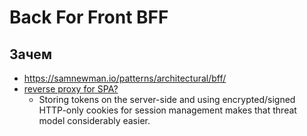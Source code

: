 # Back For Front BFF

## Зачем

- https://samnewman.io/patterns/architectural/bff/
- [reverse proxy for SPA?](https://docs.duendesoftware.com/identityserver/v6/bff/overview/)
  - Storing tokens on the server-side and using encrypted/signed HTTP-only cookies for session management makes that threat model considerably easier.
